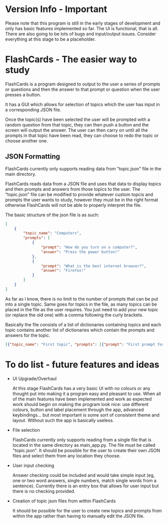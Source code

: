 # Version Info - Important
Please note that this program is still in the early stages of development and only has basic features implemented so far. The UI is functional, that is all. There are also going to be lots of bugs and input/output issues. Consider everything at this stage to be a placeholder.

# FlashCards - The easier way to study

FlashCards is a program designed to output to the user a series of prompts or questions and then the answer to that prompt or question when the user presses a button.

It has a GUI which allows for selection of topics which the user has input in a corresponding JSON file. 

Once the topic(s) have been selected the user will be prompted with a random question from that topic, they can then push a button and the screen will output the answer. The user can then carry on until all the prompts in that topic have been read, they can choose to redo the topic or choose another one.

## JSON Formatting
FlashCards currently only supports reading data from "topic.json" file in the main directory.

FlashCards reads data from a JSON file and uses that data to display topics and then prompts and answers from those topics to the user. The "topic.json" file can be modified to provide whatever custom topcis and prompts the user wants to study, however they must be in the right format otherwise FlashCards will not be able to properly interpret the file.

The basic structure of the json file is as such:
```json
[
    {
        "topic_name": "Computers",
        "prompts": [
            {
                "prompt": "How do you turn on a computer?",
                "answer": "Press the power button!"
            },
            {
                "prompt": "What is the best internet browser?",
                "answer": "Firefox!"
            }
        ]
    }
]
```
As far as I know, there is no limit to the number of prompts that can be put into a single topic. Same goes for topics in the file, as many topics can be placed in the file as the user requires. You just need to add your new topic (or replace the old one) with a comma following the curly brackets.

Basically the file consists of a list of dictionaries containing topics and each topic contains another list of dictionaries which contain the prompts and answers for the topic.
```json
[{"topic_name": "First topic", "prompts": [{"prompt": "First prompt for first topic", "answer": "First answer for first topic"}]}, {"topic_name": "Second topic", "prompts": [{"prompts": "First prompt for second topic", "answer": "First answer for second topic"}]}]
```

# To do list - future features and ideas
* UI Upgrade/Overhaul

   At this stage FlashCards has a very basic UI with no colours or any thought put into making it a program easy and pleasant to use. When all of the main features have been implemented and work as expected work should begin on making the program look nice: use different colours, button and label placement through the app, advanced keybindings... but most important is some sort of consistent theme and layout. Without such the app is basically useless.

* File selection

   FlashCards currently only supports reading from a single file that is located in the same directory as main_app.py. The file must be called "topic.json". It should be possible for the user to create their own JSON files and select them from any location they choose.

* User input checking

   Answer checking could be included and would take simple input (eg, one or two word answers, single numbers, match single words from a sentence). Currently there is an entry box that allows for user input but there is no checking provided.

* Creation of topic json files from within FlashCards

   It should be possible for the user to create new topics and prompts from within the app rather than having to manually edit the JSON file. 